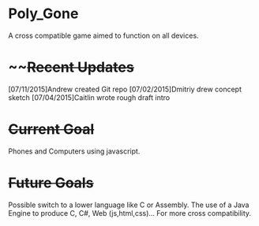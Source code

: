 # Poly_Gone

A cross compatible game aimed to function on all devices.

# ~~~~~~~~~~Recent Updates~~~~~~~~
  [07/11/2015]Andrew created Git repo
  [07/02/2015]Dmitriy drew concept sketch
  [07/04/2015]Caitlin wrote rough draft intro
  
# ~~~~~~~~~~Current Goal~~~~~~~~~~
  Phones and Computers using javascript.

# ~~~~~~~~~~Future Goals~~~~~~~~~~
  Possible switch to a lower language like C or Assembly.
  The use of a Java Engine to produce C, C#, Web (js,html,css)... For more cross compatibility.
